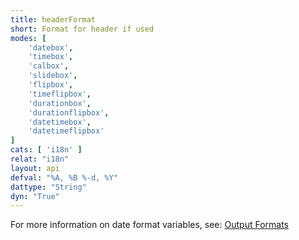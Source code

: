 ```yaml
---
title: headerFormat
short: Format for header if used
modes: [
	'datebox',
	'timebox',
	'calbox',
	'slidebox',
	'flipbox',
	'timeflipbox',
	'durationbox',
	'durationflipbox',
	'datetimebox',
	'datetimeflipbox'
]
cats: [ 'i18n' ]
relat: "i18n"
layout: api
defval: "%A, %B %-d, %Y"
dattype: "String"
dyn: "True"
---
```



For more information on date format variables, see: [Output Formats]({{site.basesite}}doc/3-3-output/)

